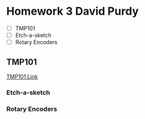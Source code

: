 # Homework 3 David Purdy

- [ ] TMP101
- [ ] Etch-a-sketch
- [ ] Rotary Encoders

## TMP101

[TMP101 Link](https://www.ti.com/product/TMP101?keyMatch=&tisearch=search-everything&usecase=partmatches#tech-docs)


### Etch-a-sketch

### Rotary Encoders
